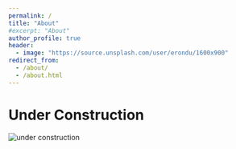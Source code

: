```yaml
---
permalink: /
title: "About"
#excerpt: "About"
author_profile: true
header: 
  - image: "https://source.unsplash.com/user/erondu/1600x900"
redirect_from: 
  - /about/
  - /about.html
---
```


# Under Construction
![under construction](https://upload.wikimedia.org/wikipedia/commons/d/d9/Under_construction_animated.gif) 
